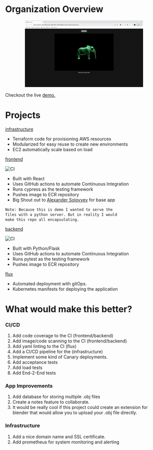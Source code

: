 # Organization Overview

<p style="text-align:center;">
    <img src="./assets/app_demo.gif" width="75%" height="50%" />
</p>


Checkout the live [demo.](http://k8s-default-app-36be2af907-2062528699.us-east-1.elb.amazonaws.com/)

# Projects

[infrastructure](https://github.com/Joshua-CICD/infrastructure)
- Terraform code for provisioning AWS resources
- Modularized for easy reuse to create new environments
- EC2 automatically scale based on load

[frontend](https://github.com/Joshua-CICD/frontend)

![CI](https://github.com/Joshua-CICD/frontend/workflows/test%2C%20build%2C%20and%20deploy%20to%20ECR/badge.svg)
- Built with React
- Uses GitHub actions to automate Continuous Integration
- Runs cypress as the testing framework
- Pushes image to ECR repository
- Big Shout out to [Alexander Solovyev](https://github.com/supromikali/react-three-obj-loader) for base app

```text
Note: Because this is demo I wanted to serve the 
files with a python server. But in reality I would 
make this repo all encapsulating.
```

[backend](https://github.com/Joshua-CICD/backend)

![CI](https://github.com/Joshua-CICD/backend/workflows/Deploy%20to%20ECR/badge.svg)
- Built with Python/Flask
- Uses GitHub actions to automate Continuous Integration
- Runs pytest as the testing framework
- Pushes image to ECR repository

[flux](https://github.com/Joshua-CICD/flux)
- Automated deployment with gitOps.
- Kubernetes manifests for deploying the application

# What would make this better?

### CI/CD
1. Add code coverage to the CI (frontend/backend)
2. Add image/code scanning to the CI (frontend/backend)
3. Add yaml linting to the CI (flux)
4. Add a CI/CD pipeline for the (infrastructure)
5. Implement some kind of Canary deployments.
6. Add acceptance tests
7. Add load tests
8. Add End-2-End tests

### App Improvements
1. Add database for storing multiple .obj files
2. Create a notes feature to collaborate.
3. It would be really cool if this project could create an extension
for blender that would allow you to upload your .obj file directly.

### Infrastructure
1. Add a nice domain name and SSL certificate.
2. Add prometheus for system monitoring and alerting
